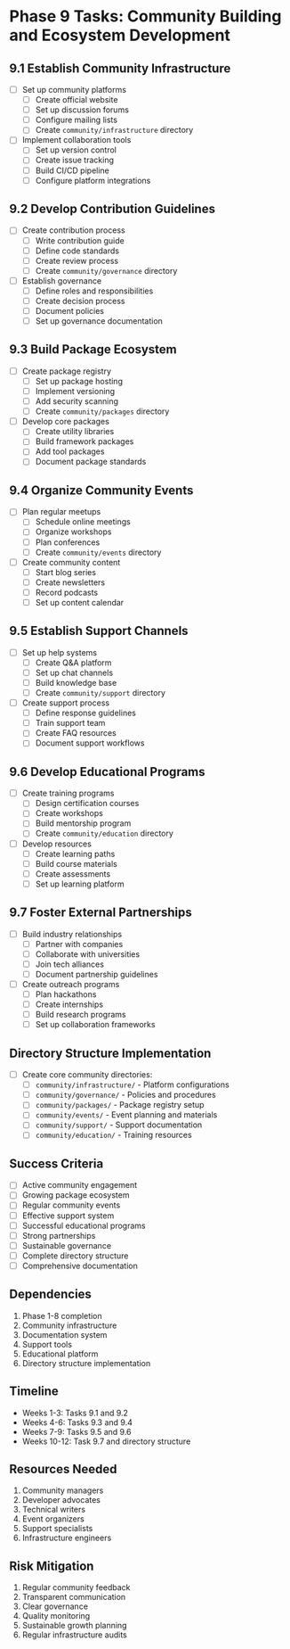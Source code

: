 # Phase 9 Tasks: Community Building and Ecosystem Development

## 9.1 Establish Community Infrastructure
- [ ] Set up community platforms
  - [ ] Create official website
  - [ ] Set up discussion forums
  - [ ] Configure mailing lists
  - [ ] Create `community/infrastructure` directory
- [ ] Implement collaboration tools
  - [ ] Set up version control
  - [ ] Create issue tracking
  - [ ] Build CI/CD pipeline
  - [ ] Configure platform integrations

## 9.2 Develop Contribution Guidelines
- [ ] Create contribution process
  - [ ] Write contribution guide
  - [ ] Define code standards
  - [ ] Create review process
  - [ ] Create `community/governance` directory
- [ ] Establish governance
  - [ ] Define roles and responsibilities
  - [ ] Create decision process
  - [ ] Document policies
  - [ ] Set up governance documentation

## 9.3 Build Package Ecosystem
- [ ] Create package registry
  - [ ] Set up package hosting
  - [ ] Implement versioning
  - [ ] Add security scanning
  - [ ] Create `community/packages` directory
- [ ] Develop core packages
  - [ ] Create utility libraries
  - [ ] Build framework packages
  - [ ] Add tool packages
  - [ ] Document package standards

## 9.4 Organize Community Events
- [ ] Plan regular meetups
  - [ ] Schedule online meetings
  - [ ] Organize workshops
  - [ ] Plan conferences
  - [ ] Create `community/events` directory
- [ ] Create community content
  - [ ] Start blog series
  - [ ] Create newsletters
  - [ ] Record podcasts
  - [ ] Set up content calendar

## 9.5 Establish Support Channels
- [ ] Set up help systems
  - [ ] Create Q&A platform
  - [ ] Set up chat channels
  - [ ] Build knowledge base
  - [ ] Create `community/support` directory
- [ ] Create support process
  - [ ] Define response guidelines
  - [ ] Train support team
  - [ ] Create FAQ resources
  - [ ] Document support workflows

## 9.6 Develop Educational Programs
- [ ] Create training programs
  - [ ] Design certification courses
  - [ ] Create workshops
  - [ ] Build mentorship program
  - [ ] Create `community/education` directory
- [ ] Develop resources
  - [ ] Create learning paths
  - [ ] Build course materials
  - [ ] Create assessments
  - [ ] Set up learning platform

## 9.7 Foster External Partnerships
- [ ] Build industry relationships
  - [ ] Partner with companies
  - [ ] Collaborate with universities
  - [ ] Join tech alliances
  - [ ] Document partnership guidelines
- [ ] Create outreach programs
  - [ ] Plan hackathons
  - [ ] Create internships
  - [ ] Build research programs
  - [ ] Set up collaboration frameworks

## Directory Structure Implementation
- [ ] Create core community directories:
  - [ ] `community/infrastructure/` - Platform configurations
  - [ ] `community/governance/` - Policies and procedures
  - [ ] `community/packages/` - Package registry setup
  - [ ] `community/events/` - Event planning and materials
  - [ ] `community/support/` - Support documentation
  - [ ] `community/education/` - Training resources

## Success Criteria
- [ ] Active community engagement
- [ ] Growing package ecosystem
- [ ] Regular community events
- [ ] Effective support system
- [ ] Successful educational programs
- [ ] Strong partnerships
- [ ] Sustainable governance
- [ ] Complete directory structure
- [ ] Comprehensive documentation

## Dependencies
1. Phase 1-8 completion
2. Community infrastructure
3. Documentation system
4. Support tools
5. Educational platform
6. Directory structure implementation

## Timeline
- Weeks 1-3: Tasks 9.1 and 9.2
- Weeks 4-6: Tasks 9.3 and 9.4
- Weeks 7-9: Tasks 9.5 and 9.6
- Weeks 10-12: Task 9.7 and directory structure

## Resources Needed
1. Community managers
2. Developer advocates
3. Technical writers
4. Event organizers
5. Support specialists
6. Infrastructure engineers

## Risk Mitigation
1. Regular community feedback
2. Transparent communication
3. Clear governance
4. Quality monitoring
5. Sustainable growth planning
6. Regular infrastructure audits 